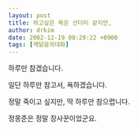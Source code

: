 ```yaml
---
layout: post
title: 하고싶은 욕은 산더미 같지만,
author: drkim
date: 2002-12-19 00:29:22 +0900
tags: [깨달음의대화]
---
```

하루만 참겠습니다.
  
일단 하루만 참고서, 욕하겠습니다.
  

  
정말 죽이고 싶지만, 딱 하루만 참으렵니다.
  

  
정몽준은 정말 장사꾼이었군요.